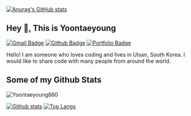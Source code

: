 [![Anurag's GitHub stats](https://github-readme-stats.vercel.app/api?username=Yoontaeyoung860)](https://github.com/anuraghazra/github-readme-stats)
## Hey 👋, This is Yoontaeyoung
[![Gmail Badge](https://img.shields.io/badge/-tlkorancod@gmail.com-c14438?style=flat&logo=Gmail&logoColor=white&link=mailto:tlkorancod@gmail.com)](mailto:tlkorancod@gmail.com) [![Github Badge](https://img.shields.io/badge/-Yoontaeyoung860-grey?style=flat&logo=github&logoColor=white&link=https://github.com/Yoontaeyoung860/)](https://www.github.com/Yoontaeyoung860/) [![Portfolio Badge](https://img.shields.io/badge/portfolio-web-blue?style=flat&link=Yoontaeyoung860@gmail.com/)](Yoontaeyoung860@gmail.com/) <p align='left'>Hello! I am someone who loves coding and lives in Ulsan, South Korea. I would like to share code with many people from around the world.</p>
## Some of my Github Stats
<p align=left> <img src=https://komarev.com/ghpvc/?username=Yoontaeyoung860 alt=Yoontaeyoung860 /> </p>

[![Github stats](https://github-readme-stats.vercel.app/api?username=Yoontaeyoung860&show_icons=true&include_all_commits=true)](https://github.com/Yoontaeyoung860/github-readme-stats)
[![Top Langs](https://github-readme-stats.vercel.app/api/top-langs/?username=Yoontaeyoung860&layout=compact)](https://github.com/Yoontaeyoung860/github-readme-stats)
